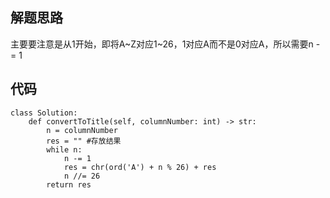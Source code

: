 ## 解题思路

主要要注意是从1开始，即将A~Z对应1~26，1对应A而不是0对应A，所以需要n -= 1



## 代码

```
class Solution:
    def convertToTitle(self, columnNumber: int) -> str:
        n = columnNumber
        res = "" #存放结果
        while n:
            n -= 1
            res = chr(ord('A') + n % 26) + res
            n //= 26
        return res
```



